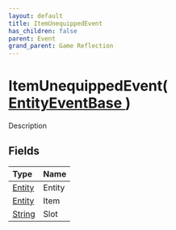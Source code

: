 ```yaml
---
layout: default
title: ItemUnequippedEvent
has_children: false
parent: Event
grand_parent: Game Reflection
---
```

# ItemUnequippedEvent( [ EntityEventBase ](/riftbreaker-wiki/docs/game-reflection/events/entity_event_base/) )
Description 

## Fields

| Type | Name |
|:----------|:--------------|
| [Entity](/riftbreaker-wiki/docs/game-reflection/classes/entity/) | Entity |
| [Entity](/riftbreaker-wiki/docs/game-reflection/classes/entity/) | Item |
| [String](/riftbreaker-wiki/docs/game-reflection/components/string/) | Slot |

